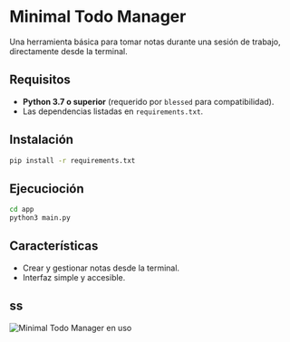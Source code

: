 # Minimal Todo Manager

Una herramienta básica para tomar notas durante una sesión de trabajo, directamente desde la terminal.

## Requisitos
- **Python 3.7 o superior** (requerido por `blessed` para compatibilidad).
- Las dependencias listadas en `requirements.txt`.


## Instalación
```bash 
pip install -r requirements.txt
```


## Ejecucioción
```bash 
cd app
python3 main.py
``` 


## Características
- Crear y gestionar notas desde la terminal.
- Interfaz simple y accesible.

## ss
![Minimal Todo Manager en uso](/home/t1000/Documentos/bls_examples/test1/ss.png)


